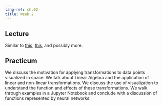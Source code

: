 ```yaml
---
lang-ref: ch.02
title: Week 2
---
```



## Lecture

Similar to [this](https://atcold.github.io/pytorch-Deep-Learning/en/week11/11-1/), [this](https://atcold.github.io/pytorch-Deep-Learning/en/week11/11-2/), and possibly more.


## Practicum

We discuss the motivation for applying transformations to data points visualized in space. We talk about Linear Algebra and the application of linear and non-linear transformations. We discuss the use of visualization to understand the function and effects of these transformations. We walk through examples in a Jupyter Notebook and conclude with a discussion of functions represented by neural networks.